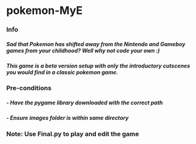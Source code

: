 # pokemon-MyE

### Info
##### Sad that Pokemon has shifted away from the Nintendo and Gameboy games from your childhood? Well why not code your own :)
##### This game is a beta version setup with only the introductory cutscenes you would find in a classic pokemon game.

### Pre-conditions
##### - Have the pygame library downloaded with the correct path
##### - Ensure images folder is within same directory

### Note: Use Final.py to play and edit the game
